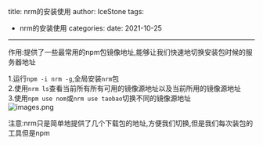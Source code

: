 title: nrm的安装使用
author: IceStone 
tags: 
  - nrm的安装使用
categories: 
date: 2021-10-25
---
作用:提供了一些最常用的npm包镜像地址,能够让我们快速地切换安装包时候的服务器地址

1.运行`npm -i nrm -g`,全局安装`nrm`包  
2.使用`nrm ls`查看当前所有所有可用的镜像源地址以及当前所用的镜像源地址  
3.使用`npm use nom`或`nrm use taobao`切换不同的镜像源地址  
![images.png](images/yksoql2du0.png)

注意:nrm只是简单地提供了几个下载包的地址,方便我们切换,但是我们每次装包的工具但是npm